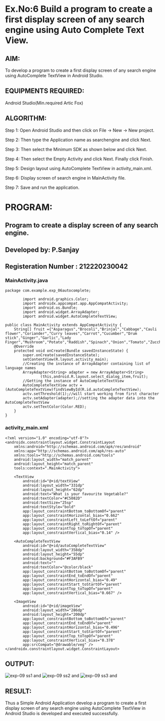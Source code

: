 # Ex.No:6 Build a program to create a first display screen of any search engine using Auto Complete Text View.

## AIM:

To develop a program to create a first display screen of any search engine using AutoComplete TextView in Android Studio.

## EQUIPMENTS REQUIRED:

Android Studio(Min.required Artic Fox)

## ALGORITHM:

Step 1: Open Android Studio and then click on File -> New -> New project.

Step 2: Then type the Application name as searchengine and click Next. 

Step 3: Then select the Minimum SDK as shown below and click Next.

Step 4: Then select the Empty Activity and click Next. Finally click Finish.

Step 5: Design layout using AutoComplete TextView in activity_main.xml.

Step 6: Display screen of search engine in MainActivity file.

Step 7: Save and run the application.


# PROGRAM:
## Program to create a display screen of any search engine.
## Developed by: P.Sanjay
## Registeration Number : 212220230042
### MainActivity.java
```
package com.example.exp_06autocomplete;

        import android.graphics.Color;
        import androidx.appcompat.app.AppCompatActivity;
        import android.os.Bundle;
        import android.widget.ArrayAdapter;
        import android.widget.AutoCompleteTextView;

public class MainActivity extends AppCompatActivity {
    String[] fruit ={"Asparagus","Brocoli","Brinjal","Cabbage","Cauli flower","Coriander","Curry leaves","Carrot","Cucumber","Drum stick","Ginger","Garlic","Lady Finger","Mushroom","Potato","Raddish","Spinach","Onion","Tomato","Zucchini"};
    @Override
    protected void onCreate(Bundle savedInstanceState) {
        super.onCreate(savedInstanceState);
        setContentView(R.layout.activity_main);
        //Creating the instance of ArrayAdapter containing list of language names
        ArrayAdapter<String> adapter = new ArrayAdapter<String>
                (this,android.R.layout.select_dialog_item,fruit);
        //Getting the instance of AutoCompleteTextView
        AutoCompleteTextView actv =  (AutoCompleteTextView)findViewById(R.id.autoCompleteTextView);
        actv.setThreshold(1);//will start working from first character
        actv.setAdapter(adapter);//setting the adapter data into the AutoCompleteTextView
        actv.setTextColor(Color.RED);
    }
}
```
### activity_main.xml
```
<?xml version="1.0" encoding="utf-8"?>
<androidx.constraintlayout.widget.ConstraintLayout
    xmlns:android="http://schemas.android.com/apk/res/android"
    xmlns:app="http://schemas.android.com/apk/res-auto"
    xmlns:tools="http://schemas.android.com/tools"
    android:layout_width="match_parent"
    android:layout_height="match_parent"
    tools:context=".MainActivity">

    <TextView
        android:id="@+id/textView"
        android:layout_width="331dp"
        android:layout_height="62dp"
        android:text="What is your favourite Vegetable?"
        android:textColor="#C5082D"
        android:textSize="25sp"
        android:textStyle="bold"
        app:layout_constraintBottom_toBottomOf="parent"
        app:layout_constraintHorizontal_bias="0.662"
        app:layout_constraintLeft_toLeftOf="parent"
        app:layout_constraintRight_toRightOf="parent"
        app:layout_constraintTop_toTopOf="parent"
        app:layout_constraintVertical_bias="0.14" />

    <AutoCompleteTextView
        android:id="@+id/autoCompleteTextView"
        android:layout_width="358dp"
        android:layout_height="55dp"
        android:background="#F3AFB9"
        android:text=""
        android:textColor="@color/black"
        app:layout_constraintBottom_toBottomOf="parent"
        app:layout_constraintEnd_toEndOf="parent"
        app:layout_constraintHorizontal_bias="0.49"
        app:layout_constraintStart_toStartOf="parent"
        app:layout_constraintTop_toTopOf="parent"
        app:layout_constraintVertical_bias="0.667" />

    <ImageView
        android:id="@+id/imageView"
        android:layout_width="286dp"
        android:layout_height="200dp"
        app:layout_constraintBottom_toBottomOf="parent"
        app:layout_constraintEnd_toEndOf="parent"
        app:layout_constraintHorizontal_bias="0.496"
        app:layout_constraintStart_toStartOf="parent"
        app:layout_constraintTop_toTopOf="parent"
        app:layout_constraintVertical_bias="0.378"
        app:srcCompat="@drawable/veg" />
</androidx.constraintlayout.widget.ConstraintLayout>
```
## OUTPUT:
![exp-09 ss1 and](https://user-images.githubusercontent.com/75235293/169639199-6befa6e6-5548-44cf-9df6-ad8fc6ddbf46.jpg)
![exp-09 ss2 and](https://user-images.githubusercontent.com/75235293/169639209-94a1c9ad-ec7d-472c-9943-03d2ec007f26.jpg)
![exp-09 ss3 and](https://user-images.githubusercontent.com/75235293/169639211-19516b85-e686-4bb3-bb21-f6810673f4d7.jpg)


## RESULT:
Thus a Simple Android Application develop a program to create a first display screen of any search engine using AutoComplete TextView in Android Studio is developed and executed successfully.
